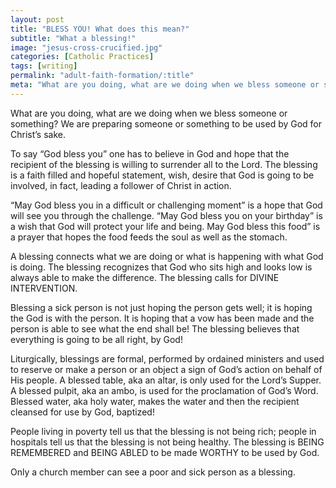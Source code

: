 ```yaml
---
layout: post
title: "BLESS YOU! What does this mean?"
subtitle: "What a blessing!"
image: "jesus-cross-crucified.jpg"
categories: [Catholic Practices]
tags: [writing]
permalink: "adult-faith-formation/:title"
meta: "What are you doing, what are we doing when we bless someone or something? We are preparing someone or something to be used by God for Christ’s sake."
---
```

What are you doing, what are we doing when we bless someone or something? We are preparing someone or something to be used by God for Christ’s sake.
<!--more-->

To say “God bless you” one has to believe in God and hope that the recipient of the blessing is willing to surrender all to the Lord. The blessing is a faith filled and hopeful statement, wish, desire that God is going to be involved, in fact, leading a follower of Christ in action.

“May God bless you in a difficult or challenging moment” is a hope that God will see you through the challenge. “May God bless you on your birthday” is a wish that God will protect your life and being. May God bless this food” is a prayer that hopes the food feeds the soul as well as the stomach.

A blessing connects what we are doing or what is happening with what God is doing. The blessing recognizes that God who sits high and looks low is always able to make the difference. The blessing calls for DIVINE INTERVENTION.

Blessing a sick person is not just hoping the person gets well; it is hoping the God is with the person. It is hoping that a vow has been made and the person is able to see what the end shall be! The blessing believes that everything is going to be all right, by God!

Liturgically, blessings are formal, performed by ordained ministers and used to reserve or make a person or an object a sign of God’s action on behalf of His people. A blessed table, aka an altar, is only used for the Lord’s Supper. A blessed pulpit, aka an ambo, is used for the proclamation of God’s Word. Blessed water, aka holy water, makes the water and then the recipient cleansed for use by God, baptized!

People living in poverty tell us that the blessing is not being rich; people in hospitals tell us that the blessing is not being healthy. The blessing is BEING REMEMBERED and BEING ABLED to be made WORTHY to be used by God.

Only a church member can see a poor and sick person as a blessing.
